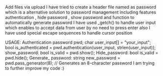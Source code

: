 Add files via upload
I have tried to create a header file named as password  which is a alternative solution to password management including features authentication , hide password , show password and function to  automatically  generate password
I have used _getch() to handle user input which enables to accept data from user by no need to press enter 
also I have used special escape sequences to handle cursor position 

USAGE:
Authentication
password pwd;
char user_input[] = "your_input";
bool is_authenticated = pwd.authentication(user_input, strlen(user_input));
show_password:
bool is_valid = pwd.show();
Hide_password:
bool is_valid = pwd.hide();
Generate_ password:
string new_password = pwd.pass_generator(8); // Generates an 8-character password
I am trying to further improve my code :)
